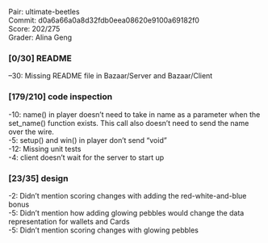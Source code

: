 Pair: ultimate-beetles \
Commit: d0a6a66a0a8d32fdb0eea08620e9100a69182f0 \
Score: 202/275 \
Grader: Alina Geng

### [0/30] README 
–30: Missing README file in Bazaar/Server and Bazaar/Client

### [179/210] code inspection
-10: name() in player doesn’t need to take in name as a parameter when the set_name() function exists. This call also doesn’t need to send the name over the wire.\
-5: setup() and win() in player don’t send “void”\
-12: Missing unit tests \
-4: client doesn’t wait for the server to start up


### [23/35] design
-2: Didn’t mention scoring changes with adding the red-white-and-blue bonus \
-5: Didn’t mention how adding glowing pebbles would change the data representation for wallets and Cards \
-5: Didn’t mention scoring changes with glowing pebbles

